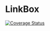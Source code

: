 # LinkBox
[![Coverage Status](https://coveralls.io/repos/github/AnayoOleru/LinkBox/badge.svg?branch=develop)](https://coveralls.io/github/AnayoOleru/LinkBox?branch=develop)